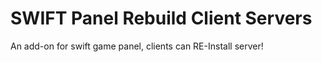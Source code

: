 # SWIFT Panel Rebuild Client Servers
 An add-on for swift game panel, clients can RE-Install server!

